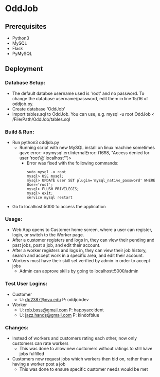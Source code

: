 # OddJob

## Prerequisites
* Python3
* MySQL
* Flask
* PyMySQL
   <pip3 install pymysql>

## Deployment

### Database Setup:
* The default databse username used is 'root' and no password. To change the database username/password, edit them in line 15/16 of oddjob.py.
* Create database 'OddJob'
* Import tables.sql to OddJob. You can use, e.g. mysql -u root OddJob < /File/Path/OddJob/tables.sql

### Build & Run:
* Run python3 oddjob.py
    * Running script with new MySQL install on linux machine sometimes gave error:
        <pymysql.err.InternalError: (1698, "Access denied for user 'root'@'localhost'")>
        * Error was fixed with the following commands:
            ```
            sudo mysql -u root
            mysql> USE mysql;
            mysql> UPDATE user SET plugin='mysql_native_password' WHERE User='root';
            mysql> FLUSH PRIVILEGES;
            mysql> exit;
            service mysql restart
            ```
* Go to localhost:5000 to access the application

### Usage:
* Web App opens to Customer home screen, where a user can register, login, or switch to the Worker page.
* After a customer registers and logs in, they can view their pending and past jobs, post a job, and edit their account.
* After a worker registers and logs in, they can view their job history, search and accept work in a specific area, and edit their account.
* Workers must have their skill set verified by admin in order to accept jobs
    * Admin can approve skills by going to localhost:5000/admin

### Test User Logins:
* Customer
    * U: dp2387@nyu.edu		P: oddjobdev
* Worker
    * U: rob.boss@gmail.com	P: happyaccident
    * U: jazz.hands@gmail.com	P: kindofblue

### Changes:
* Instead of workers and customers rating each other, now only customers can rate workers
    * This was done to allow new customers without ratings to still have jobs fulfilled
* Customers now request jobs which workers then bid on, rather than a having a worker post a job
    * This was done to ensure specific customer needs would be met

